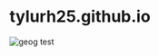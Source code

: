 # tylurh25.github.io

![geog test](https://upload.wikimedia.org/wikipedia/en/5/56/Google_maps_screenshot.png)
